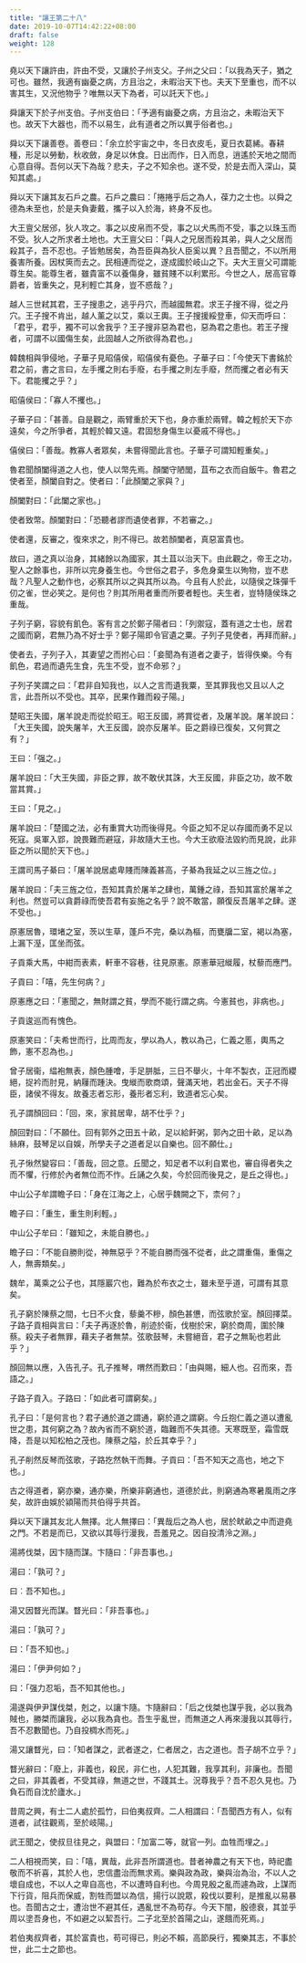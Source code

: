```yaml
---
title: "讓王第二十八"
date: 2019-10-07T14:42:22+08:00
draft: false
weight: 128
---
```




堯以天下讓許由，許由不受，又讓於子州支父。子州之父曰：「以我為天子，猶之可也。雖然，我適有幽憂之病，方且治之，未暇治天下也。夫天下至重也，而不以害其生，又況他物乎？唯無以天下為者，可以託天下也。」

舜讓天下於子州支伯。子州支伯曰：「予適有幽憂之病，方且治之，未暇治天下也。故天下大器也，而不以易生，此有道者之所以異乎俗者也。」

舜以天下讓善卷。善卷曰：「余立於宇宙之中，冬日衣皮毛，夏日衣葛絺。春耕種，形足以勞動，秋收斂，身足以休食。日出而作，日入而息，逍遙於天地之間而心意自得。吾何以天下為哉？悲夫，子之不知余也。遂不受，於是去而入深山，莫知其處。」

舜以天下讓其友石戶之農。石戶之農曰：「捲捲乎后之為人，葆力之士也。以舜之德為未至也，於是夫負妻戴，攜子以入於海，終身不反也。



大王亶父居邠，狄人攻之。事之以皮帛而不受，事之以犬馬而不受，事之以珠玉而不受。狄人之所求者土地也。大王亶父曰：「與人之兄居而殺其弟，與人之父居而殺其子，吾不忍也。子皆勉居矣，為吾臣與為狄人臣奚以異？且吾聞之，不以所用養害所養。因杖筴而去之。民相連而從之，遂成國於岐山之下。夫大王亶父可謂能尊生矣。能尊生者，雖貴富不以養傷身，雖貧賤不以利累形。今世之人，居高官尊爵者，皆重失之，見利輕亡其身，豈不惑哉？」



越人三世弒其君，王子搜患之，逃乎丹穴，而越國無君。求王子搜不得，從之丹穴。王子搜不肯出，越人薰之以艾，乘以王輿。王子搜援綏登車，仰天而呼曰：「君乎，君乎，獨不可以舍我乎？王子搜非惡為君也，惡為君之患也。若王子搜者，可謂不以國傷生矣，此固越人之所欲得為君也。」



韓魏相與爭侵地，子華子見昭僖侯，昭僖侯有憂色。子華子曰：「今使天下書銘於君之前，書之言曰，左手攫之則右手廢，右手攫之則左手廢，然而攫之者必有天下。君能攫之乎？」

昭僖侯曰：「寡人不攫也。」

子華子曰：「甚善。自是觀之，兩臂重於天下也，身亦重於兩臂。韓之輕於天下亦遠矣，今之所爭者，其輕於韓又遠。君固愁身傷生以憂戚不得也。」

僖侯曰：「善哉。教寡人者眾矣，未嘗得聞此言也。子華子可謂知輕重矣。」



魯君聞顏闔得道之人也，使人以幣先焉。顏闔守陋閭，苴布之衣而自飯牛。魯君之使者至，顏闔自對之。使者曰：「此顏闔之家與？」

顏闔對曰：「此闔之家也。」

使者致幣。顏闔對曰：「恐聽者謬而遺使者罪，不若審之。」

使者還，反審之，復來求之，則不得已。故若顏闔者，真惡富貴也。

故曰，道之真以治身，其緒餘以為國家，其土苴以治天下。由此觀之，帝王之功，聖人之餘事也，非所以完身養生也。今世俗之君子，多危身棄生以殉物，豈不悲哉？凡聖人之動作也，必察其所以之與其所以為。今且有人於此，以隨侯之珠彈千仞之雀，世必笑之。是何也？則其所用者重而所要者輕也。夫生者，豈特隨侯珠之重哉。



子列子窮，容貌有飢色。客有言之於鄭子陽者曰：「列禦寇，蓋有道之士也，居君之國而窮，君無乃為不好士乎？鄭子陽即令官遺之粟。子列子見使者，再拜而辭。」

使者去，子列子入，其妻望之而拊心曰：「妾聞為有道者之妻子，皆得佚樂。今有飢色，君過而遺先生食，先生不受，豈不命邪？」

子列子笑謂之曰：「君非自知我也，以人之言而遺我粟，至其罪我也又且以人之言，此吾所以不受也。其卒，民果作難而殺子陽。」



楚昭王失國，屠羊說走而從於昭王。昭王反國，將賞從者，及屠羊說。屠羊說曰：「大王失國，說失屠羊，大王反國，說亦反屠羊。臣之爵祿已復矣，又何賞之有？」

王曰：「强之。」

屠羊說曰：「大王失國，非臣之罪，故不敢伏其誅，大王反國，非臣之功，故不敢當其賞。」

王曰：「見之。」

屠羊說曰：「楚國之法，必有重賞大功而後得見。今臣之知不足以存國而勇不足以死寇。吳軍入郢，說畏難而避寇，非故隨大王也。今大王欲廢法毀約而見說，此非臣之所以聞於天下也。」

王謂司馬子綦曰：「屠羊說居處卑賤而陳義甚高，子綦為我延之以三旌之位。」

屠羊說曰：「夫三旌之位，吾知其貴於屠羊之肆也，萬鍾之祿，吾知其富於屠羊之利也。然豈可以貪爵祿而使吾君有妄施之名乎？說不敢當，願復反吾屠羊之肆。遂不受也。」



原憲居魯，環堵之室，茨以生草，蓬戶不完，桑以為樞，而甕牖二室，褐以為塞，上漏下溼，匡坐而弦。

子貢乘大馬，中紺而表素，軒車不容巷，往見原憲。原憲華冠縰履，杖藜而應門。

子貢曰：「嘻，先生何病？」

原憲應之曰：「憲聞之，無財謂之貧，學而不能行謂之病。今憲貧也，非病也。」

子貢逡巡而有愧色。

原憲笑曰：「夫希世而行，比周而友，學以為人，教以為己，仁義之慝，輿馬之飾，憲不忍為也。」



曾子居衞，緼袍無表，顏色腫噲，手足胼胝，三日不舉火，十年不製衣，正冠而纓絕，捉衿而肘見，納屨而踵決。曳縰而歌商頌，聲滿天地，若出金石。天子不得臣，諸侯不得友。故養志者忘形，養形者忘利，致道者忘心矣。



孔子謂顏回曰：「回，來，家貧居卑，胡不仕乎？」

顏回對曰：「不願仕。回有郭外之田五十畝，足以給飦粥，郭內之田十畝，足以為絲麻，鼓琴足以自娛，所學夫子之道者足以自樂也。回不願仕。」

孔子愀然變容曰：「善哉，回之意。丘聞之，知足者不以利自累也，審自得者失之而不懼，行修於內者無位而不怍。丘誦之久矣，今於回而後見之，是丘之得也。」



中山公子牟謂瞻子曰：「身在江海之上，心居乎魏闕之下，柰何？」

瞻子曰：「重生，重生則利輕。」

中山公子牟曰：「雖知之，未能自勝也。」

瞻子曰：「不能自勝則從，神無惡乎？不能自勝而强不從者，此之謂重傷，重傷之人，無壽類矣。」

魏牟，萬乘之公子也，其隱巖穴也，難為於布衣之士，雖未至乎道，可謂有其意矣。



孔子窮於陳蔡之間，七日不火食，藜羹不糝，顏色甚憊，而弦歌於室。顏回擇菜。子路子貢相與言曰：「夫子再逐於魯，削迹於衞，伐樹於宋，窮於商周，圍於陳蔡。殺夫子者無罪，藉夫子者無禁。弦歌鼓琴，未嘗絕音，君子之無恥也若此乎？」

顏回無以應，入告孔子。孔子推琴，喟然而歎曰：「由與賜，細人也。召而來，吾語之。」

子路子貢入。子路曰：「如此者可謂窮矣。」

孔子曰：「是何言也？君子通於道之謂通，窮於道之謂窮。今丘抱仁義之道以遭亂世之患，其何窮之為？故內省而不窮於道，臨難而不失其德。天寒既至，霜雪既降，吾是以知松柏之茂也。陳蔡之隘，於丘其幸乎？」

孔子削然反琴而弦歌，子路扢然執干而舞。子貢曰：「吾不知天之高也，地之下也。」

古之得道者，窮亦樂，通亦樂，所樂非窮通也，道德於此，則窮通為寒暑風雨之序矣，故許由娛於潁陽而共伯得乎共首。



舜以天下讓其友北人無擇。北人無擇曰：「異哉后之為人也，居於畎畝之中而遊堯之門。不若是而已，又欲以其辱行漫我，吾羞見之。因自投清泠之淵。」



湯將伐桀，因卞隨而謀。卞隨曰：「非吾事也。」

湯曰：「孰可？」

曰︰吾不知也。」

湯又因瞀光而謀。瞀光曰：「非吾事也。」

湯曰：「孰可？」

曰：「吾不知也。」

湯曰：「伊尹何如？」

曰：「强力忍垢，吾不知其他也。」

湯遂與伊尹謀伐桀，剋之，以讓卞隨。卞隨辭曰：「后之伐桀也謀乎我，必以我為賊也，勝桀而讓我，必以我為貪也。吾生乎亂世，而無道之人再來漫我以其辱行，吾不忍數聞也。乃自投椆水而死。」

湯又讓瞀光，曰：「知者謀之，武者遂之，仁者居之，古之道也。吾子胡不立乎？」

瞀光辭曰：「廢上，非義也，殺民，非仁也，人犯其難，我享其利，非廉也。吾聞之曰，非其義者，不受其祿，無道之世，不踐其土。況尊我乎？吾不忍久見也。乃負石而自沈於廬水。」



昔周之興，有士二人處於孤竹，曰伯夷叔齊。二人相謂曰：「吾聞西方有人，似有道者，試往觀焉，至於岐陽。」

武王聞之，使叔旦往見之，與盟曰：「加富二等，就官一列。血牲而埋之。」

二人相視而笑，曰：「嘻，異哉，此非吾所謂道也。昔者神農之有天下也，時祀盡敬而不祈喜，其於人也，忠信盡治而無求焉。樂與政為政，樂與治為治，不以人之壞自成也，不以人之卑自高也，不以遭時自利也。今周見殷之亂而遽為政，上謀而下行貨，阻兵而保威，割牲而盟以為信，揚行以說眾，殺伐以要利，是推亂以易暴也。吾聞古之士，遭治世不避其任，遇亂世不為苟存。今天下闇，殷德衰，其並乎周以塗吾身也，不如避之以絜吾行。二子北至於首陽之山，遂餓而死焉。」

若伯夷叔齊者，其於富貴也，苟可得已，則必不賴，高節戾行，獨樂其志，不事於世，此二士之節也。